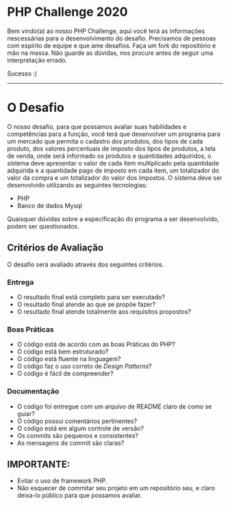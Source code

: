 # PHP Challenge 2020

Bem vindo(a) ao nosso PHP Challenge, aqui você terá as informações nescessárias para o desenvolvimento do desafio.
Precisamos de pessoas com espírito de equipe e que ame desafios. Faça um fork do repositório e mão na massa. Não guarde as dúvidas, nos procure antes de seguir uma interpretação errado.  

Sucesso :)

---

# O Desafio

O nosso desafio, para que possamos avaliar suas habilidades e competências para a
função, você terá que desenvolver um programa para um mercado que permita o cadastro
dos produtos, dos tipos de cada produto, dos valores percentuais de imposto dos tipos de
produtos, a tela de venda, onde será informado os produtos e quantidades adquiridos, o
sistema deve apresentar o valor de cada item multiplicado pela quantidade adquirida e a
quantidade pago de imposto em cada item, um totalizador do valor da compra e um
totalizador do valor dos impostos.
O sistema deve ser desenvolvido utilizando as seguintes tecnologias:
* PHP
* Banco de dados Mysql

Quaisquer dúvidas sobre a especificação do programa a ser desenvolvido, podem
ser questionados.


## Critérios de Avaliação

O desafio será avaliado através dos seguintes critérios.

### Entrega

* O resultado final está completo para ser executado?
* O resultado final atende ao que se propõe fazer?
* O resultado final atende totalmente aos requisitos propostos?

### Boas Práticas

* O código está de acordo com as boas Práticas do PHP?
* O código está bem estruturado?
* O código está fluente na linguagem?
* O código faz o uso correto de _Design Patterns_?
* O código é fácil de compreender?

### Documentação

* O código foi entregue com um arquivo de README claro de como se guiar?
* O código possui comentários pertinentes?
* O código está em algum controle de versão?
* Os commits são pequenos e consistentes?
* As mensagens de commit são claras?



## IMPORTANTE: 

* Evitar o uso de framework PHP.
* Não esquecer de commitar seu projeto em um repositório seu, e claro deixa-lo público para que possamos avaliar.
